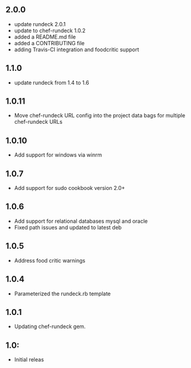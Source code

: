 ## 2.0.0
* update rundeck 2.0.1
* update to chef-rundeck 1.0.2
* added a README.md file
* added a CONTRIBUTING file
* adding Travis-CI integration and foodcritic support

## 1.1.0
* update rundeck from 1.4 to 1.6

## 1.0.11
* Move chef-rundeck URL config into the project data bags for multiple chef-rundeck URLs

## 1.0.10
* Add support for windows via winrm

## 1.0.7
* Add support for sudo cookbook version 2.0+

## 1.0.6
* Add support for relational databases mysql and oracle
* Fixed path issues and updated to latest deb

## 1.0.5
* Address food critic warnings

## 1.0.4
*  Parameterized the rundeck.rb template

## 1.0.1
*  Updating chef-rundeck gem.

## 1.0:

* Initial releas
